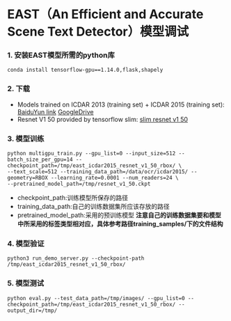 # EAST（An Efficient and Accurate Scene Text Detector）模型调试
### 1. 安装EAST模型所需的python库
```
conda install tensorflow-gpu==1.14.0,flask,shapely
```
### 2. 下载
+ Models trained on ICDAR 2013 (training set) + ICDAR 2015 (training set): [BaiduYun link](http://pan.baidu.com/s/1jHWDrYQ) [GoogleDrive](https://drive.google.com/open?id=0B3APw5BZJ67ETHNPaU9xUkVoV0U)
+ Resnet V1 50 provided by tensorflow slim: [slim resnet v1 50](http://download.tensorflow.org/models/resnet_v1_50_2016_08_28.tar.gz)
### 3. 模型训练
```
python multigpu_train.py --gpu_list=0 --input_size=512 --batch_size_per_gpu=14 --checkpoint_path=/tmp/east_icdar2015_resnet_v1_50_rbox/ \
--text_scale=512 --training_data_path=/data/ocr/icdar2015/ --geometry=RBOX --learning_rate=0.0001 --num_readers=24 \
--pretrained_model_path=/tmp/resnet_v1_50.ckpt
```
+ checkpoint_path:训练模型所保存的路径
+ training_data_path:自己的训练数据集所应该存放的路径
+ pretrained_model_path:采用的预训练模型
**注意自己的训练数据集要和模型中所采用的标签类型相对应，具体参考路径training_samples/下的文件结构**
### 4. 模型验证
```
python3 run_demo_server.py --checkpoint-path /tmp/east_icdar2015_resnet_v1_50_rbox/
```
### 5. 模型测试
```
python eval.py --test_data_path=/tmp/images/ --gpu_list=0 --checkpoint_path=/tmp/east_icdar2015_resnet_v1_50_rbox/ --output_dir=/tmp/
```
